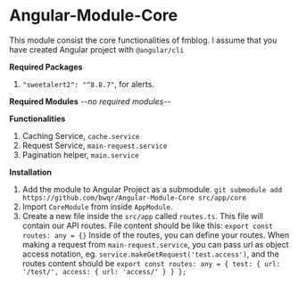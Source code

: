 # Angular-Module-Core

This module consist the core functionalities of fmblog. I assume that you have created Angular project with `@angular/cli`

**Required Packages**
1. `"sweetalert2": "^8.8.7"`, for alerts.

**Required Modules**
*--no required modules--*

**Functionalities**
1. Caching Service, `cache.service`
2. Request Service, `main-request.service`
3. Pagination helper, `main.service`

**Installation**
1. Add the module to Angular Project as a submodule. 
`git submodule add https://github.com/bwqr/Angular-Module-Core src/app/core`
2. Import `CoreModule` from inside `AppModule`.
3. Create a new file inside the `src/app` called `routes.ts`. This file will contain our API routes. File content should be like this: 
                `export const routes: any = {}`
    Inside of the routes, you can define your routes. When making a request from `main-request.service`, 
    you can pass url as object access notation, eg. 
    `service.makeGetRequest('test.access')`, and the routes content should be 
                `export const routes: any = {
                    test: {
                        url: '/test/',
                        access: {
                            url: 'access/'
                        }
                    }
                };`

